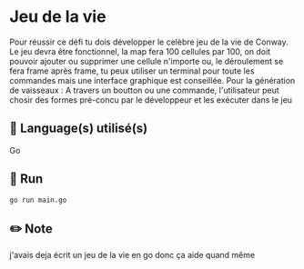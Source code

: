 # Jeu de la vie
Pour réussir ce défi tu dois développer le celèbre jeu de la vie de Conway. Le jeu devra être fonctionnel, la map fera 100 cellules par 100, on doit pouvoir ajouter ou supprimer une cellule n'importe ou, le déroulement se fera frame après frame, tu peux utiliser un terminal pour toute les commandes mais une interface graphique est conseillée. Pour la génération de vaisseaux : A travers un boutton ou une commande, l'utilisateur peut chosir des formes pré-concu par le développeur et les exécuter dans le jeu

## 💾 Language(s) utilisé(s)
Go

## 🏃 Run
```
go run main.go
```

## ✏️ Note
j'avais deja écrit un jeu de la vie en go donc ça aide quand même
